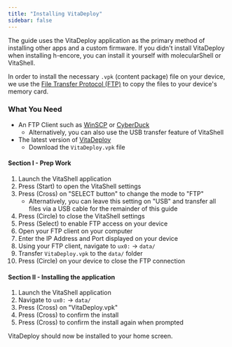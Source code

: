 ```yaml
---
title: "Installing VitaDeploy"
sidebar: false
---
```


The guide uses the VitaDeploy application as the primary method of installing other apps and a custom firmware. If you didn't install VitaDeploy when installing h-encore, you can install it yourself with molecularShell or VitaShell.

In order to install the necessary `.vpk` (content package) file on your device, we use the [File Transfer Protocol (FTP)](https://wikipedia.org/wiki/File_Transfer_Protocol) to copy the files to your device's memory card.

### What You Need

* An FTP Client such as [WinSCP](https://winscp.net/) or [CyberDuck](https://cyberduck.io/)
  + Alternatively, you can also use the USB transfer feature of VitaShell
* The latest version of [VitaDeploy](https://github.com/SKGleba/VitaDeploy/releases/latest/)
  + Download the `VitaDeploy.vpk` file

#### Section I - Prep Work

1. Launch the VitaShell application
1. Press (Start) to open the VitaShell settings
1. Press (Cross) on "SELECT button" to change the mode to "FTP"
    + Alternatively, you can leave this setting on "USB" and transfer all files via a USB cable for the remainder of this guide
1. Press (Circle) to close the VitaShell settings
1. Press (Select) to enable FTP access on your device
1. Open your FTP client on your computer
1. Enter the IP Address and Port displayed on your device
1. Using your FTP client, navigate to `ux0:` -> `data/`
1. Transfer `VitaDeploy.vpk` to the `data/` folder
1. Press (Circle) on your device to close the FTP connection

#### Section II - Installing the application

1. Launch the VitaShell application
1. Navigate to `ux0:` -> `data/`
1. Press (Cross) on "VitaDeploy.vpk"
1. Press (Cross) to confirm the install
1. Press (Cross) to confirm the install again when prompted

VitaDeploy should now be installed to your home screen.
